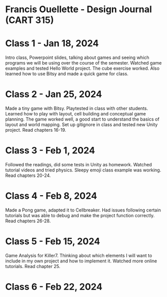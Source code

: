 # Francis Ouellette - Design Journal (CART 315)

# Class 1 - Jan 18, 2024 
Intro class, Powerpoint slides, talking about games and seeing which programs we will be using over the course of the semester. Watched game examples and tested Hello World project. The cube exercise worked. Also learned how to use Bitsy and made a quick game for class.

# Class 2 - Jan 25, 2024 
Made a tiny game with Bitsy. Playtested in class with other students. Learned how to play with layout, cell building and conceptual game planning. The game worked well, a good start to understand the basics of layout and world mapping. Set up gitignore in class and tested new Unity project. Read chapters 16-19.

# Class 3 - Feb 1, 2024 
Followed the readings, did some tests in Unity as homework. Watched tutorial videos and tried physics. Sleepy emoji class example was working. Read chapters 20-24.

# Class 4 - Feb 8, 2024 
Made a Pong game, adapted it to Cellbreaker. Had issues following certain tutorials but was able to debug and make the project function correctly. Read chapters 26-28.

# Class 5 - Feb 15, 2024 
Game Analysis for Killer7. Thinking about which elements I will want to include in my own project and how to implement it. Watched more online tutorials. Read chapter 25.

# Class 6 - Feb 22, 2024 


